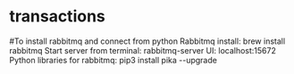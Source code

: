 # transactions

#To install rabbitmq and connect from python
Rabbitmq install:
	brew install rabbitmq
Start server from terminal:
	rabbitmq-server
UI:
	localhost:15672
Python libraries for rabbitmq:
	pip3 install pika --upgrade
